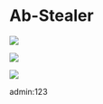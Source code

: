 # Ab-Stealer

<img src="https://i.ibb.co/KmNL6GK/Ab-Stealer.png" ><br>

<img src="https://i.ibb.co/M7c0pzP/Ab-Ster.png" ><br>

<img src="https://i.ibb.co/98D88bS/Aaler.png" ><br>


admin:123
